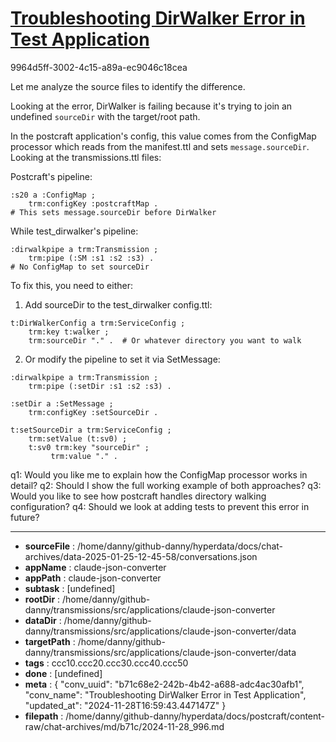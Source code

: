 # [Troubleshooting DirWalker Error in Test Application](https://claude.ai/chat/b71c68e2-242b-4b42-a688-adc4ac30afb1)

9964d5ff-3002-4c15-a89a-ec9046c18cea

 Let me analyze the source files to identify the difference.

Looking at the error, DirWalker is failing because it's trying to join an undefined `sourceDir` with the target/root path. 

In the postcraft application's config, this value comes from the ConfigMap processor which reads from the manifest.ttl and sets `message.sourceDir`. Looking at the transmissions.ttl files:

Postcraft's pipeline:
```turtle
:s20 a :ConfigMap ;
    trm:configKey :postcraftMap .
# This sets message.sourceDir before DirWalker
```

While test_dirwalker's pipeline:
```turtle
:dirwalkpipe a trm:Transmission ;
    trm:pipe (:SM :s1 :s2 :s3) .
# No ConfigMap to set sourceDir
```

To fix this, you need to either:

1. Add sourceDir to the test_dirwalker config.ttl:
```turtle
t:DirWalkerConfig a trm:ServiceConfig ;
    trm:key t:walker ;
    trm:sourceDir "." .  # Or whatever directory you want to walk
```

2. Or modify the pipeline to set it via SetMessage:
```turtle
:dirwalkpipe a trm:Transmission ;
    trm:pipe (:setDir :s1 :s2 :s3) .

:setDir a :SetMessage ;
    trm:configKey :setSourceDir .

t:setSourceDir a trm:ServiceConfig ;
    trm:setValue (t:sv0) ;
    t:sv0 trm:key "sourceDir" ;
         trm:value "." .
```

q1: Would you like me to explain how the ConfigMap processor works in detail?
q2: Should I show the full working example of both approaches?
q3: Would you like to see how postcraft handles directory walking configuration?
q4: Should we look at adding tests to prevent this error in future?

---

* **sourceFile** : /home/danny/github-danny/hyperdata/docs/chat-archives/data-2025-01-25-12-45-58/conversations.json
* **appName** : claude-json-converter
* **appPath** : claude-json-converter
* **subtask** : [undefined]
* **rootDir** : /home/danny/github-danny/transmissions/src/applications/claude-json-converter
* **dataDir** : /home/danny/github-danny/transmissions/src/applications/claude-json-converter/data
* **targetPath** : /home/danny/github-danny/transmissions/src/applications/claude-json-converter/data
* **tags** : ccc10.ccc20.ccc30.ccc40.ccc50
* **done** : [undefined]
* **meta** : {
  "conv_uuid": "b71c68e2-242b-4b42-a688-adc4ac30afb1",
  "conv_name": "Troubleshooting DirWalker Error in Test Application",
  "updated_at": "2024-11-28T16:59:43.447147Z"
}
* **filepath** : /home/danny/github-danny/hyperdata/docs/postcraft/content-raw/chat-archives/md/b71c/2024-11-28_996.md